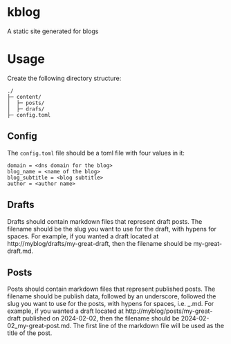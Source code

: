 # kblog
A static site generated for blogs

# Usage
Create the following directory structure:
```
./
├─ content/
│  ├─ posts/
│  ├─ drafs/
├─ config.toml
```

## Config
The `config.toml` file should be a toml file with four values in it:
```
domain = <dns domain for the blog>
blog_name = <name of the blog>
blog_subtitle = <blog subtitle>
author = <author name>
```

## Drafts
Drafts should contain markdown files that represent draft posts.
The filename should be the slug you want to use for the draft, with hypens for spaces.
For example, if you wanted a draft located at http://myblog/drafts/my-great-draft, then the filename should be my-great-draft.md.

## Posts
Posts should contain markdown files that represent published posts.
The filename should be publish data, followed by an underscore, followed the slug you want to use for the posts, with hypens for spaces, i.e. <date>_<slug>.md.
For example, if you wanted a draft located at http://myblog/posts/my-great-draft published on 2024-02-02, then the filename should be 2024-02-02_my-great-post.md.
The first line of the markdown file will be used as the title of the post.

